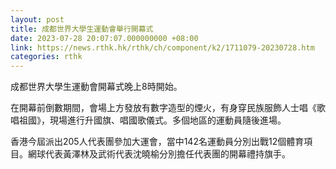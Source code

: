 ```yaml
---
layout: post
title: 成都世界大學生運動會舉行開幕式
date: 2023-07-28 20:07:07.000000000 +08:00
link: https://news.rthk.hk/rthk/ch/component/k2/1711079-20230728.htm
categories: rthk
---
```


成都世界大學生運動會開幕式晚上8時開始。

在開幕前倒數期間，會場上方發放有數字造型的煙火，有身穿民族服飾人士唱《歌唱祖國》，現場進行升國旗、唱國歌儀式。多個地區的運動員隨後進場。

香港今屆派出205人代表團參加大運會，當中142名運動員分別出戰12個體育項目。網球代表黃澤林及武術代表沈曉榆分別擔任代表團的開幕禮持旗手。
